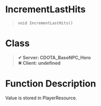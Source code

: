 # IncrementLastHits
> `void IncrementLastHits()`
# Class
> __✔ Server: CDOTA_BaseNPC_Hero__  
> __✖ Client: undefined__  
# Function Description
Value is stored in PlayerResource.
